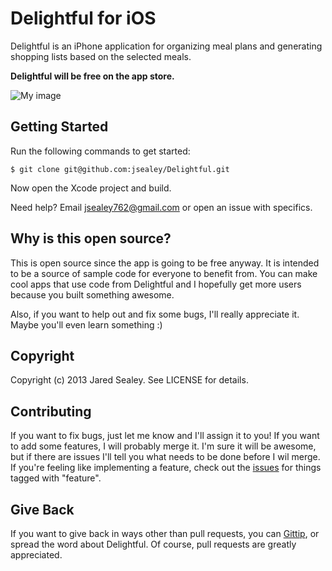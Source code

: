 # Delightful for iOS

Delightful is an iPhone application for organizing meal plans and generating shopping lists based on the selected meals.

**Delightful will be free on the app store.**

![My image](http://s8.postimage.org/42mrcmwhh/i_OS_Simulator_Screen_shot_Feb_25_2013_8_08_31_P.png)


## Getting Started

Run the following commands to get started:

    $ git clone git@github.com:jsealey/Delightful.git

Now open the Xcode project and build.

Need help? Email <jsealey762@gmail.com> or open an issue with specifics.


## Why is this open source?

This is open source since the app is going to be free anyway. It is intended to be a source of sample code for everyone to benefit from. You can make cool apps that use code from Delightful and I hopefully get more users because you built something awesome.

Also, if you want to help out and fix some bugs, I'll really appreciate it. Maybe you'll even learn something :)


## Copyright

Copyright (c) 2013 Jared Sealey. See LICENSE for details.

## Contributing

If you want to fix bugs, just let me know and I'll assign it to you! If you want to add some features, I will probably merge it. I'm sure it will be awesome, but if there are issues I'll tell you what needs to be done before I wil merge. If you're feeling like implementing a feature, check out the [issues](https://github.com/jsealey/Delightful/issues) for things tagged with "feature".


## Give Back

If you want to give back in ways other than pull requests, you can [Gittip](https://www.gittip.com/jsealey/), or spread the word about Delightful. Of course, pull requests are greatly appreciated.
